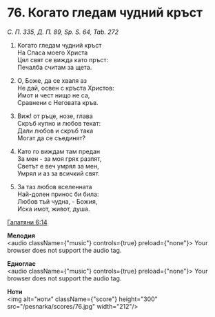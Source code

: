 # 76. Когато гледам чудний кръст

_С. П. 335, Д. П. 89, Sp. S. 64, Tab. 272_

1. Когато гледам чудний кръст  
На Спаса моего Христа  
Цял свят се вижда като пръст:  
Печалба считам за щета.  

2. О, Боже, да се хваля аз  
Не дай, освен с кръста Христов:  
Имот и чест нищо не са,  
Сравнени с Неговата кръв.  

3. Виж! от ръце, нозе, глава  
Скръб купно и любов текат:  
Дали любов и скръб така  
Могат да се съединят?

4. Като го виждам там предан  
За мен - за моя грях разпят,  
Светът е веч умрял за мен,  
Умрял и аз за всичкий свят.  

5. За таз любов вселенната  
Най-долен принос би била:  
Любов тъй чудна, - Божия,  
Иска имот, живот, душа.

[Галатяни 6:14](http://biblia.bg/index.php?k=55&g=6&s=14)

**Мелодия**  
<audio className={"music"} controls={true} preload={"none"}>
    <source src="/pesnarka/mp3/76.mp3" type="audio/mpeg"/>
    Your browser does not support the audio tag.
</audio>

**Едноглас**  
<audio className={"music"} controls={true} preload={"none"}>
    <source src="/pesnarka/transp/76.mp3" type="audio/mpeg"/>
    Your browser does not support the audio tag.
</audio>

**Ноти**  
<img alt="ноти" className={"score"} height="300" src="/pesnarka/scores/76.jpg" width="212"/>
